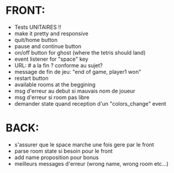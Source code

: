 # FRONT:
- Tests UNITAIRES !!
- make it pretty and responsive
- quit/home button
- pause and continue button
- on/off button for ghost (where the tetris should land)
- event listener for "space" key
- URL: # a la fin ? conforme au sujet?
- message de fin de jeu: "end of game, player1 won"
- restart button
- available rooms at the beggining
- msg d'erreur au debut si mauvais nom de joueur
- msg d'erreur si room pas libre
- demander state quand reception d'un "colors_change" event


# BACK:
- s'assurer que le space marche une fois gere par le front
- parse room state si besoin pour le front
- add name proposition pour bonus
- meilleurs messages d'erreur (wrong name, wrong room etc...)